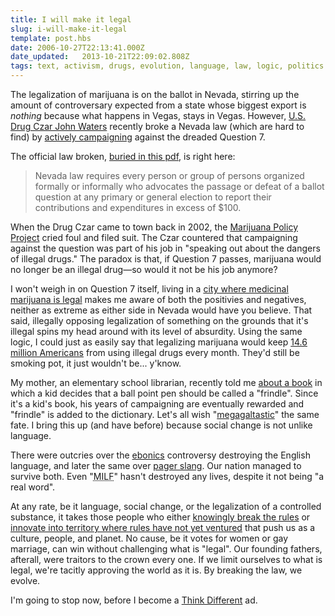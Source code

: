```yaml
---
title: I will make it legal
slug: i-will-make-it-legal
template: post.hbs
date: 2006-10-27T22:13:41.000Z
date_updated:   2013-10-21T22:09:02.808Z
tags: text, activism, drugs, evolution, language, law, logic, politics
---
```


The legalization of marijuana is on the ballot in Nevada, stirring up the amount of controversary expected from a state whose biggest export is <em>nothing</em> because what happens in Vegas, stays in Vegas. However, <a href="http://www.whitehousedrugpolicy.gov/about/director_bio.html" title="His bio on WhiteHouseDrugPolicy.gov">U.S. Drug Czar John Waters</a> recently broke a Nevada law (which are hard to find) by <a href="http://washingtontimes.com/national/20061012-105326-4904r.htm" title="'Drug czar visits two states to slam pro-pot initiatives' on Washington Times">actively campaigning</a> against the dreaded Question 7.<!--more-->

The official law broken, <a href="http://sos.state.nv.us/nvelection/int_ref/IRGUIDE2006.pdf" title="Nevada's Initiative Guide">buried in this pdf</a>, is right here:
<blockquote>Nevada law requires every person or group of persons organized formally or informally who advocates the passage or defeat of a ballot question at any primary or general election to report their contributions and expenditures in excess of $100.</blockquote>
When the Drug Czar came to town back in 2002, the <a href="http://www.mpp.org/" title="MPP.org">Marijuana Policy Project</a> cried foul and filed suit. The Czar countered that campaigning against the question was part of his job in "speaking out about the dangers of illegal drugs." The paradox is that, if Question 7 passes, marijuana would no longer be an illegal drug&mdash;so would it not be his job anymore?

I won't weigh in on Question 7 itself, living in a <a href="http://www.drugpolicy.org/news/111705sfmcds.cfm" title="The skinny from Drug Policy Alliance">city where medicinal marijuana is legal</a> makes me aware of both the positivies and negatives, neither as extreme as either side in Nevada would have you believe. That said, illegally opposing legalization of something on the grounds that it's illegal spins my head around with its level of absurdity. Using the same logic, I could just as easily say that legalizing marijuana would keep <a href="http://www.nida.nih.gov/Infofacts/marijuana.html" title="Statistics from the National Institute on Drug Abuse">14.6 million Americans</a> from using illegal drugs every month. They'd still be smoking pot, it just wouldn't be... y'know.

My mother, an elementary school librarian, recently told me <a href="http://www.amazon.com/Frindle-Andrew-Clements/dp/0689818769/" title="'Frindle' by Andrew Clements">about a book</a> in which a kid decides that a ball point pen should be called a "frindle". Since it's a kid's book, his years of campaigning are eventually rewarded and "frindle" is added to the dictionary. Let's all wish "<a href="http://www.zefrank.com/theshow/archives/2006/10/101906.html#" title="zefrank's 'The Show'">megagaltastic</a>" the same fate. I bring this up (and have before) because social change is not unlike language.

There were outcries over the <a href="http://www.stanford.edu/~rickford/ebonics/SJMN-OpEd.html" title="SJMN OpEd on the Oakland Ebonics decision">ebonics</a> controversy destroying the English language, and later the same over <a href="http://www.urbandictionary.com/define.php?term=256" title="'256' in the Urban Dictionary">pager slang</a>. Our nation managed to survive both. Even "<acronym title="Actually, let's not spell that out...">MILF</acronym>" hasn't destroyed any lives, despite it not being "a real word".

At any rate, be it language, social change, or the legalization of a controlled substance, it takes those people who either <a href="http://www.rosaparks.org/" title="RosaParks.org">knowingly break the rules</a> or <a href="http://www.napster.com/" title="Napster, now a shadow of its former self">innovate into territory where rules have not yet ventured</a> that push us as a culture, people, and planet. No cause, be it votes for women or gay marriage, can win without challenging what is "legal". Our founding fathers, afterall, were traitors to the crown every one. If we limit ourselves to what is legal, we're tacitly approving the world as it is. By breaking the law, we evolve.

I'm going to stop now, before I become a <a href="http://www.youtube.com/watch?v=No1MxAnHuJM" title="The Apple ad on YouTube, illegally">Think Different</a> ad.
